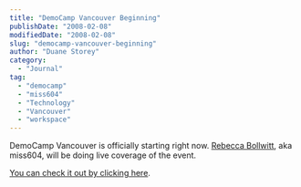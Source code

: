 ```yaml
---
title: "DemoCamp Vancouver Beginning"
publishDate: "2008-02-08"
modifiedDate: "2008-02-08"
slug: "democamp-vancouver-beginning"
author: "Duane Storey"
category:
  - "Journal"
tag:
  - "democamp"
  - "miss604"
  - "Technology"
  - "Vancouver"
  - "workspace"
---
```


DemoCamp Vancouver is officially starting right now. [Rebecca Bollwitt](http://miss604.com), aka miss604, will be doing live coverage of the event.

[You can check it out by clicking here](#).